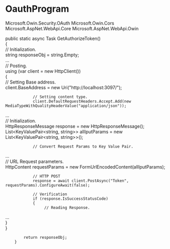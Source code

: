 # OauthProgram
Microsoft.Owin.Security.OAuth
Microsoft.Owin.Cors
Microsoft.AspNet.WebApi.Core
Microsoft.AspNet.WebApi.Owin

public static async Task<string> GetAuthorizeToken()  
        {  
            // Initialization.  
            string responseObj = string.Empty;  
...  
            // Posting.  
            using (var client = new HttpClient())  
            {  
                // Setting Base address.  
                client.BaseAddress = new Uri("http://localhost:3097/");  
  
                // Setting content type.  
                client.DefaultRequestHeaders.Accept.Add(new MediaTypeWithQualityHeaderValue("application/json"));  
...  
                // Initialization.  
                HttpResponseMessage response = new HttpResponseMessage();  
                List<KeyValuePair<string, string>> allIputParams = new List<KeyValuePair<string, string>>();  
  
                // Convert Request Params to Key Value Pair.  
...  
                // URL Request parameters.  
                HttpContent requestParams = new FormUrlEncodedContent(allIputParams);  
  
                // HTTP POST  
                response = await client.PostAsync("Token", requestParams).ConfigureAwait(false);  
  
                // Verification  
                if (response.IsSuccessStatusCode)  
                {  
                     // Reading Response.  
...  
                }  
            }  
  
            return responseObj;  
        }  
